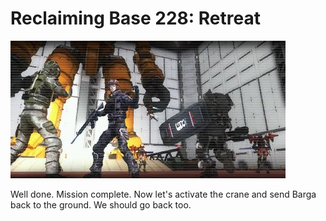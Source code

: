 # Reclaiming Base 228: Retreat

![Reclaiming Base 228: Retreat](../images/missions_thumbnails/M072_3.jpg)

Well done. Mission complete.
Now let's activate the crane and send Barga back to the ground.
We should go back too.

